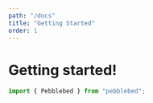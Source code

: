 ```yaml
---
path: "/docs"
title: "Getting Started"
order: 1
---
```

# Getting started!

```javascript
import { Pebblebed } from "pebblebed";
```